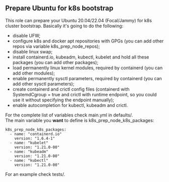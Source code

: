 ## Prepare Ubuntu for k8s bootstrap
This role can prepare your Ubuntu 20.04/22.04 (Focal/Jammy) for k8s cluster bootstrap. Basically it's going to do the following:
- disable UFW;
- configure k8s and docker apt repositories with GPGs (you can add other repos via variable k8s_prep_node_repos);
- disable linux swap;
- install containerd.io, kubeadm, kubectl, kubelet and hold all these packages (you can add other packages);
- load permanently linux kernel modules, required by containerd (you can add other modules);
- enable permanently sysctl parameters, required by containerd (you can add other sysctl parameters);
- create containerd and crictl config files (containerd with SystemdCgroup = true and crictl with runtime endpoint, so you could use it without specifying the endpoint manually);
- enable autocompletion for kubectl, kubeadm and crictl.

For the complete list of variables check main.yml in defaults/.<br />
The main variable you **want** to define is k8s_prep_node_k8s_packages:
```
k8s_prep_node_k8s_packages:
  - name: "containerd.io"
    version: "1.6.4-1"
  - name: "kubelet"
    version: "1.21.0-00"
  - name: "kubeadm"
    version: "1.21.0-00"
  - name: "kubectl"
    version: "1.21.0-00"
```
For an example check tests/.